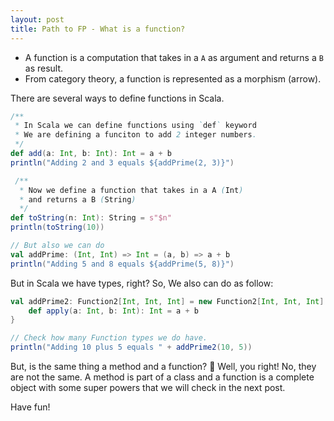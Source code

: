 ```yaml
---
layout: post
title: Path to FP - What is a function?
---
```


- A function is a computation that takes in a `A` as argument and returns a `B` as result.
- From category theory, a function is represented as a morphism (arrow).

There are several ways to define functions in Scala.

```scala
/**
 * In Scala we can define functions using `def` keyword
 * We are defining a funciton to add 2 integer numbers.
 */
def add(a: Int, b: Int): Int = a + b
println("Adding 2 and 3 equals ${addPrime(2, 3)}")

 /**
  * Now we define a function that takes in a A (Int)
  * and returns a B (String)
  */
def toString(n: Int): String = s"$n"
println(toString(10))

// But also we can do
val addPrime: (Int, Int) => Int = (a, b) => a + b
println("Adding 5 and 8 equals ${addPrime(5, 8)}")
```

But in Scala we have types, right? So, We also can do as follow:

```scala
val addPrime2: Function2[Int, Int, Int] = new Function2[Int, Int, Int] {
    def apply(a: Int, b: Int): Int = a + b
}

// Check how many Function types we do have.
println("Adding 10 plus 5 equals " + addPrime2(10, 5))
```

 But, is the same thing a method and  a function? 🤔
 Well, you right! No, they are not the same. A method is part of a class and a function is a complete object with some super powers
 that we will check in the next post.

 Have fun!